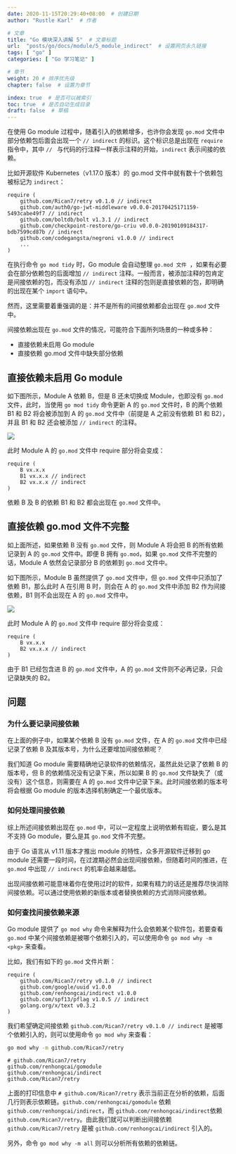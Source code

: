 ```yaml
---
date: 2020-11-15T20:29:40+08:00  # 创建日期
author: "Rustle Karl"  # 作者

# 文章
title: "Go 模块深入讲解 5"  # 文章标题
url:  "posts/go/docs/module/5_module_indirect"  # 设置网页永久链接
tags: [ "go" ]
categories: [ "Go 学习笔记" ]

# 章节
weight: 20 # 排序优先级
chapter: false  # 设置为章节

index: true  # 是否可以被索引
toc: true  # 是否自动生成目录
draft: false  # 草稿
---
```


在使用 Go module 过程中，随着引入的依赖增多，也许你会发现 `go.mod` 文件中部分依赖包后面会出现一个 `// indirect` 的标识。这个标识总是出现在 `require` 指令中，其中 `// ` 与代码的行注释一样表示注释的开始，`indirect` 表示间接的依赖。

比如开源软件 Kubernetes（v1.17.0 版本）的 go.mod 文件中就有数十个依赖包被标记为 `indirect`：

```
require (
	github.com/Rican7/retry v0.1.0 // indirect
	github.com/auth0/go-jwt-middleware v0.0.0-20170425171159-5493cabe49f7 // indirect
	github.com/boltdb/bolt v1.3.1 // indirect
	github.com/checkpoint-restore/go-criu v0.0.0-20190109184317-bdb7599cd87b // indirect
	github.com/codegangsta/negroni v1.0.0 // indirect
	...
)
```

在执行命令 `go mod tidy` 时，Go module 会自动整理 `go.mod 文件 `，如果有必要会在部分依赖包的后面增加 `// indirect` 注释。一般而言，被添加注释的包肯定是间接依赖的包，而没有添加 `// indirect` 注释的包则是直接依赖的包，即明确的出现在某个 `import` 语句中。

然而，这里需要着重强调的是：并不是所有的间接依赖都会出现在 `go.mod` 文件中。

间接依赖出现在 `go.mod` 文件的情况，可能符合下面所列场景的一种或多种：

- 直接依赖未启用 Go module
- 直接依赖 go.mod 文件中缺失部分依赖

## 直接依赖未启用 Go module

如下图所示，Module A 依赖 B，但是 B 还未切换成 Module，也即没有 `go.mod` 文件，此时，当使用 `go mod tidy` 命令更新 A 的 `go.mod` 文件时，B 的两个依赖 B1 和 B2 将会被添加到 A 的 `go.mod` 文件中（前提是 A 之前没有依赖 B1 和 B2），并且 B1 和 B2 还会被添加 `// indirect` 的注释。

![](images/gomodule_indirect_01.png)

此时 Module A 的 `go.mod` 文件中 require 部分将会变成：

```
require (
	B vx.x.x
	B1 vx.x.x // indirect
	B2 vx.x.x // indirect
)
```

依赖 B 及 B 的依赖 B1 和 B2 都会出现在 `go.mod` 文件中。

## 直接依赖 go.mod 文件不完整

如上面所述，如果依赖 B 没有 `go.mod` 文件，则 Module A 将会把 B 的所有依赖记录到 A 的 `go.mod` 文件中。即便 B 拥有 `go.mod`，如果 `go.mod` 文件不完整的话，Module A 依然会记录部分 B 的依赖到 `go.mod` 文件中。

如下图所示，Module B 虽然提供了 `go.mod` 文件中，但 `go.mod` 文件中只添加了依赖 B1，那么此时 A 在引用 B 时，则会在 A 的 `go.mod` 文件中添加 B2 作为间接依赖，B1 则不会出现在 A 的 `go.mod` 文件中。

![](images/gomodule_indirect_02.png)

此时 Module A 的 `go.mod` 文件中 require 部分将会变成：

```
require (
	B vx.x.x
	B2 vx.x.x // indirect
)
```

由于 B1 已经包含进 B 的 `go.mod` 文件中，A 的 `go.mod` 文件则不必再记录，只会记录缺失的 B2。

## 问题

### 为什么要记录间接依赖

在上面的例子中，如果某个依赖 B 没有 `go.mod` 文件，在 A 的 `go.mod` 文件中已经记录了依赖 B 及其版本号，为什么还要增加间接依赖呢？

我们知道 Go module 需要精确地记录软件的依赖情况，虽然此处记录了依赖 B 的版本号，但 B 的依赖情况没有记录下来，所以如果 B 的 `go.mod` 文件缺失了（或没有）这个信息，则需要在 A 的 `go.mod` 文件中记录下来。此时间接依赖的版本号将会根据 Go module 的版本选择机制确定一个最优版本。

### 如何处理间接依赖

综上所述间接依赖出现在 `go.mod` 中，可以一定程度上说明依赖有瑕疵，要么是其不支持 Go module，要么是其 `go.mod` 文件不完整。

由于 Go 语言从 v1.11 版本才推出 module 的特性，众多开源软件迁移到 go module 还需要一段时间，在过渡期必然会出现间接依赖，但随着时间的推进，在 `go.mod` 中出现 `// indirect` 的机率会越来越低。

出现间接依赖可能意味着你在使用过时的软件，如果有精力的话还是推荐尽快消除间接依赖。可以通过使用依赖的新版本或者替换依赖的方式消除间接依赖。

### 如何查找间接依赖来源

Go module 提供了 `go mod why` 命令来解释为什么会依赖某个软件包，若要查看 `go.mod` 中某个间接依赖是被哪个依赖引入的，可以使用命令 `go mod why -m <pkg>` 来查看。

比如，我们有如下的 `go.mod` 文件片断：

```
require (
	github.com/Rican7/retry v0.1.0 // indirect
	github.com/google/uuid v1.0.0
	github.com/renhongcai/indirect v1.0.0
	github.com/spf13/pflag v1.0.5 // indirect
	golang.org/x/text v0.3.2
)
```

我们希望确定间接依赖 `github.com/Rican7/retry v0.1.0 // indirect` 是被哪个依赖引入的，则可以使用命令 `go mod why` 来查看：

```bash
go mod why -m github.com/Rican7/retry
```

```
# github.com/Rican7/retry
github.com/renhongcai/gomodule
github.com/renhongcai/indirect
github.com/Rican7/retry
```

上面的打印信息中 `# github.com/Rican7/retry` 表示当前正在分析的依赖，后面几行则表示依赖链。`github.com/renhongcai/gomodule` 依赖 `github.com/renhongcai/indirect`，而 `github.com/renhongcai/indirect`依赖 `github.com/Rican7/retry`。由此我们就可以判断出间接依赖 `github.com/Rican7/retry` 是被 `github.com/renhongcai/indirect` 引入的。

另外，命令 `go mod why -m all` 则可以分析所有依赖的依赖链。
